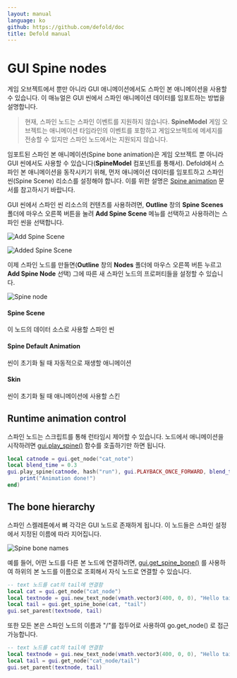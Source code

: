 ```yaml
---
layout: manual
language: ko
github: https://github.com/defold/doc
title: Defold manual
---
```


# GUI Spine nodes
게임 오브젝트에서 뿐만 아니라 GUI 애니메이션에서도 스파인 본 애니메이션을 사용할 수 있습니다. 이 매뉴얼은 GUI 씬에서 스파인 애니메이션 데이터를 임포트하는 방법을 설명합니다.

> 현재, 스파인 노드는 스파인 이벤트를 지원하지 않습니다. **SpineModel** 게임 오브젝트는 애니메이션 타임라인의 이벤트를 포함하고 게임오브젝트에 메세지를 전송할 수 있지만 스파인 노드에서는 지원되지 않습니다.

임포트된 스파인 본 애니메이션(Spine bone animation)은 게임 오브젝트 뿐 아니라 GUI 씬에서도 사용할 수 있습니다(**SpineModel** 컴포넌트를 통해서). Defold에서 스파인 본 애니메이션을 동작시키기 위해, 먼저 애니메이션 데이터를 임포트하고 스파인 씬(Spine Scene) 리소스를 설정해야 합니다. 이를 위한 설명은 [Spine animation](/ko/manuals/spine) 문서를 참고하시기 바랍니다.

GUI 씬에서 스파인 씬 리소스의 컨텐츠를 사용하려면, **Outline** 창의 **Spine Scenes** 폴더에 마우스 오른쪽 버튼을 눌려 **Add Spine Scene** 메뉴를 선택하고 사용하려는 스파인 씬을 선택합니다.

![Add Spine Scene](/manuals/images/gui/gui_spine_add_scene.png)

![Added Spine Scene](/manuals/images/gui/gui_spine_added_scene.png)

이제 스파인 노드를 만들면(**Outline** 창의 **Nodes** 폴더에 마우스 오른쪽 버튼 누르고 **Add Spine Node** 선택) 그에 따른 새 스파인 노드의 프로퍼티들을 설정할 수 있습니다.

![Spine node](/manuals/images/gui/gui_spine_node.png)

#### Spine Scene
이 노드의 데이터 소스로 사용할 스파인 씬
#### Spine Default Animation
씬이 초기화 될 때 자동적으로 재생할 애니메이션
#### Skin
씬이 초기화 될 때 애니메이션에 사용할 스킨

## Runtime animation control
스파인 노드는 스크립트를 통해 런타임시 제어할 수 있습니다. 노드에서 애니메이션을 시작하려면 [gui.play_spine()](http://www.defold.com/ref/gui/#gui.play_spine) 함수를 호출하기만 하면 됩니다.

```lua
local catnode = gui.get_node("cat_note")
local blend_time = 0.3
gui.play_spine(catnode, hash("run"), gui.PLAYBACK_ONCE_FORWARD, blend_time, function(self, node)
    print("Animation done!")
end)
```

## The bone hierarchy
스파인 스켈레톤에서 뼈 각각은 GUI 노드로 존재하게 됩니다. 이 노드들은 스파인 설정에서 지정된 이름에 따라 지어집니다.

![Spine bone names](/manuals/images/gui/gui_spine_bones.png)

예를 들어, 어떤 노드를 다른 본 노드에 연결하려면, [gui.get_spine_bone()](http://www.defold.com/ref/gui/#gui.get_spine_bone) 를 사용하여 하위의 본 노드를 이름으로 조회해서 자식 노드로 연결할 수 있습니다.

```lua
-- text 노드를 cat의 tail에 연결함
local cat = gui.get_node("cat_node")
local textnode = gui.new_text_node(vmath.vector3(400, 0, 0), "Hello tail!")
local tail = gui.get_spine_bone(cat, "tail")
gui.set_parent(textnode, tail)
```

또한 모든 본은 스파인 노드의 이름과 "/"를 접두어로 사용하여 go.get_node() 로 접근 가능합니다.

```lua
-- text 노드를 cat의 tail에 연결함
local textnode = gui.new_text_node(vmath.vector3(400, 0, 0), "Hello tail!")
local tail = gui.get_node("cat_node/tail")
gui.set_parent(textnode, tail)
```
